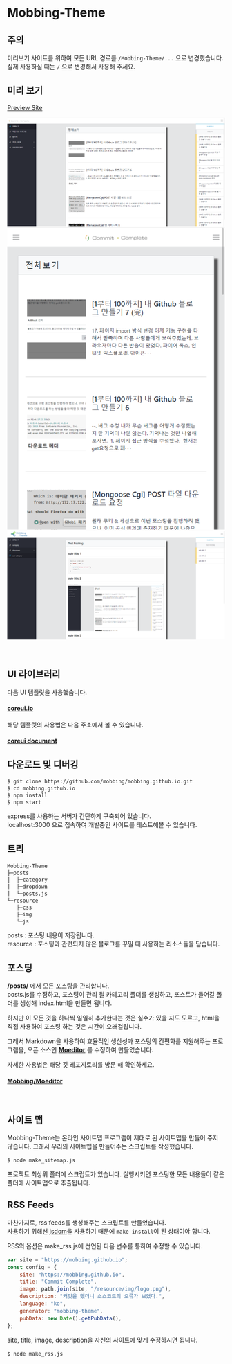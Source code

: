 # Mobbing-Theme

## 주의
미리보기 사이트를 위하여 모든 URL 경로를 `/Mobbing-Theme/...` 으로 변경했습니다.<br>
실제 사용하실 때는 `/` 으로 변경해서 사용해 주세요.

## 미리 보기

[Preview Site](https://mobbing.github.io/Mobbing-Theme/)

![img-1](./resource/img/readme/image-1.png)
![img-2](./resource/img/readme/image-2.png)
![img-3](./resource/img/readme/image-3.png)

<br>

## UI 라이브러리

다음 UI 템플릿을 사용했습니다.
#### [coreui.io](https://coreui.io)

해당 템플릿의 사용법은 다음 주소에서 볼 수 있습니다.
#### [coreui document](https://coreui.io/docs/getting-started/introduction/)

## 다운로드 및 디버깅
```console
$ git clone https://github.com/mobbing/mobbing.github.io.git
$ cd mobbing.github.io
$ npm install
$ npm start
```

express를 사용하는 서버가 간단하게 구축되어 있습니다.<br>
localhost:3000 으로 접속하여 개발중인 사이트를 테스트해볼 수 있습니다.

## 트리
```none
Mobbing-Theme
├─posts
│  ├─category
│  ├─dropdown
│  └─posts.js
└─resource
   ├─css
   ├─img
   └─js
```

posts : 포스팅 내용이 저장됩니다.<br>
resource : 포스팅과 관련되지 않은 블로그를 꾸밀 때 사용하는 리소스들을 담습니다.

## 포스팅
**/posts/** 에서 모든 포스팅을 관리합니다.<br>
posts.js를 수정하고, 포스팅이 관리 될 카테고리 폴더를 생성하고, 포스트가 들어갈 폴더를 생성해 index.html을 만들면 됩니다.

하지만 이 모든 것을 하나씩 일일히 추가한다는 것은 실수가 있을 지도 모르고, html을 직접 사용하여 포스팅 하는 것은 시간이 오래걸립니다.

그래서 Markdown을 사용하여 효율적인 생산성과 포스팅의 간편화를 지원해주는 프로그램을, 오픈 소스인 **[Moeditor](https://github.com/Moeditor/Moeditor)** 를 수정하여 만들었습니다.

자세한 사용법은 해당 깃 레포지토리를 방문 해 확인하세요.

#### [Mobbing/Moeditor](https://github.com/mobbing/Moeditor)

<br>

## 사이트 맵

Mobbing-Theme는 온라인 사이트맵 프로그램이 제대로 된 사이트맵을 만들어 주지 않습니다. 그래서 우리의 사이트맵을 만들어주는 스크립트를 작성했습니다.

```console
$ node make_sitemap.js
```
프로젝트 최상위 폴더에 스크립트가 있습니다. 실행시키면 포스팅한 모든 내용들이 같은 폴더에 사이트맵으로 추출됩니다. 

## RSS Feeds

마찬가지로, rss feeds를 생성해주는 스크립트를 만들었습니다.<br>
사용하기 위해선 [jsdom](https://github.com/jsdom/jsdom)을 사용하기 때문에 `make install`이 된 상태여야 합니다.

RSS의 옵션은 make_rss.js에 선언된 다음 변수를 통하여 수정할 수 있습니다.

```js
var site = "https://mobbing.github.io";
const config = {
	site: "https://mobbing.github.io",
	title: "Commit Complete",
	image: path.join(site, "/resource/img/logo.png"),
	description: "커밋을 했더니 소스코드의 오류가 보였다.",
	language: "ko",
	generator: "mobbing-theme",
	pubData: new Date().getPubData(),
};
```
site, title, image, description을 자신의 사이트에 맞게 수정하시면 됩니다.

```console
$ node make_rss.js
```
